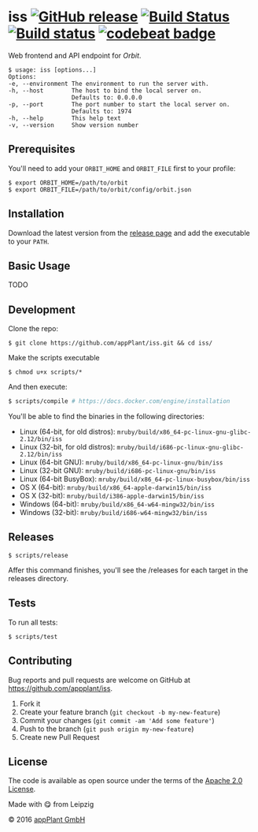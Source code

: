 # iss [![GitHub release](https://img.shields.io/github/release/appPlant/iss.svg)](https://github.com/appPlant/iss/releases) [![Build Status](https://travis-ci.org/appPlant/iss.svg?branch=master)](https://travis-ci.org/appPlant/iss) [![Build status](https://ci.appveyor.com/api/projects/status/ihdgs8rtuexwtiv7/branch/master?svg=true)](https://ci.appveyor.com/project/katzer/iss/branch/master) [![codebeat badge](https://codebeat.co/badges/e8186575-89a2-4bb3-867f-257069891488)](https://codebeat.co/projects/github-com-appplant-iss-master)

Web frontend and API endpoint for _Orbit_.

    $ usage: iss [options...]
    Options:
    -e, --environment The environment to run the server with.
    -h, --host        The host to bind the local server on.
                      Defaults to: 0.0.0.0
    -p, --port        The port number to start the local server on.
                      Defaults to: 1974
    -h, --help        This help text
    -v, --version     Show version number


## Prerequisites

You'll need to add your `ORBIT_HOME` and `ORBIT_FILE` first to your profile:

    $ export ORBIT_HOME=/path/to/orbit
    $ export ORBIT_FILE=/path/to/orbit/config/orbit.json


## Installation

Download the latest version from the [release page][releases] and add the executable to your `PATH`.


## Basic Usage

TODO


## Development

Clone the repo:
    
    $ git clone https://github.com/appPlant/iss.git && cd iss/

Make the scripts executable

    $ chmod u+x scripts/*

And then execute:

```bash
$ scripts/compile # https://docs.docker.com/engine/installation
```

You'll be able to find the binaries in the following directories:

- Linux (64-bit, for old distros): `mruby/build/x86_64-pc-linux-gnu-glibc-2.12/bin/iss`
- Linux (32-bit, for old distros): `mruby/build/i686-pc-linux-gnu-glibc-2.12/bin/iss`
- Linux (64-bit GNU): `mruby/build/x86_64-pc-linux-gnu/bin/iss`
- Linux (32-bit GNU): `mruby/build/i686-pc-linux-gnu/bin/iss`
- Linux (64-bit BusyBox): `mruby/build/x86_64-pc-linux-busybox/bin/iss`
- OS X (64-bit): `mruby/build/x86_64-apple-darwin15/bin/iss`
- OS X (32-bit): `mruby/build/i386-apple-darwin15/bin/iss`
- Windows (64-bit): `mruby/build/x86_64-w64-mingw32/bin/iss`
- Windows (32-bit): `mruby/build/i686-w64-mingw32/bin/iss`


## Releases

    $ scripts/release

Affer this command finishes, you'll see the /releases for each target in the releases directory.


## Tests

To run all tests:

    $ scripts/test


## Contributing

Bug reports and pull requests are welcome on GitHub at https://github.com/appplant/iss.

1. Fork it
2. Create your feature branch (`git checkout -b my-new-feature`)
3. Commit your changes (`git commit -am 'Add some feature'`)
4. Push to the branch (`git push origin my-new-feature`)
5. Create new Pull Request


## License

The code is available as open source under the terms of the [Apache 2.0 License][license].

Made with :yum: from Leipzig

© 2016 [appPlant GmbH][appplant]

[releases]: https://github.com/appPlant/iss/releases
[docker]: https://docs.docker.com/engine/installation
[license]: http://opensource.org/licenses/Apache-2.0
[appplant]: www.appplant.de
